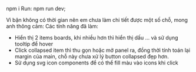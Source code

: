 npm i
Run: npm run dev;

Vì bận không có thời gian nên em chưa làm chi tiết được một số chỗ, mong anh thông cảm:
Các tính năng đã làm:
+ Hiển thị 2 items boards, khi nhiều hơn thì hiển thị dấu ... và sử dụng tooltip để hover
+ Click collapsed item thì thu gọn hoặc mở panel ra, đồng thời tính toán lại margin của main, chỗ này chưa xử lý button collapsed đẹp hơn.
+ Sử dụng svg icon components để có thể fill màu vào icons khi click
